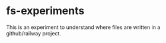 # fs-experiments
This is an experiment to understand where files are written in a github/railway project.
